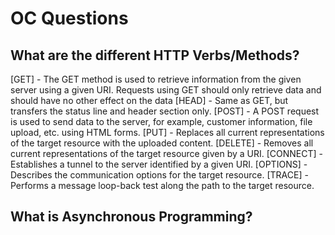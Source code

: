 # OC Questions

## What are the different HTTP Verbs/Methods?
[GET] - The GET method is used to retrieve information from the given server using a given URI. Requests using GET should only retrieve data and should have no other effect on the data
[HEAD] - Same as GET, but transfers the status line and header section only.
[POST] - A POST request is used to send data to the server, for example, customer information, file upload, etc. using HTML forms.
[PUT] - Replaces all current representations of the target resource with the uploaded content.
[DELETE] - Removes all current representations of the target resource given by a URI.
[CONNECT] - Establishes a tunnel to the server identified by a given URI.
[OPTIONS] - Describes the communication options for the target resource.
[TRACE] - Performs a message loop-back test along the path to the target resource.
## What is Asynchronous Programming?


